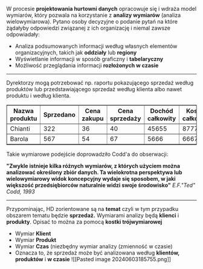 W procesie **projektowania hurtowni danych** opracowuje się i wdraża model wymiarów, który pozwala na korzystanie z **analizy wymiarów** (analiza wielowymiarowa).
Pytano osoby decyzyjne o podanie pytań na które żądałyby odpowiedzi związanej z ich organizację i niemal zawsze odpowiadały:
- Analiza podsumowanych informacji według własnych elementów organizacyjnych, takich jak **oddziały** lub **regiony**
- Wyświetlanie informacji w sposób graficzny i **tabelaryczny**
- Możliwość przeglądania informacji **rozłożonych w czasie**
---
Dyrektorzy mogą potrzebować np. raportu pokazującego sprzedaż według produktów lub przedstawiającego sprzedaż według klienta albo nawet produktu i według klienta.
<table border="1">
	<tr>
		<th>Nazwa produktu</th>
		 <th>Sprzedano</th>
		 <th>Cena zakupu</th>
		 <th>Cena sprzedaży</th>
		 <th>Dochód całkowity</th>
		 <th>Koszty całkowite</th>
		 <th>Zysk brutto</th>
	</tr>
	 <tr>
		 <td>Chianti</td>
		 <td>322</td>
		 <td>36</td>
		 <td>40</td>
		 <td>45655</td>
		 <td>8777</td>
		 <td>5677</td>
	</tr>
		 <tr>
		 <td>Barola</td>
		 <td>567</td>
		 <td>54</td>
		 <td>67</td>
		 <td>5666</td>
		 <td>6667</td>
		 <td>56666</td>
	</tr>
		 
</table>

Takie wymiarowe podejście doprowadziło Codd'a do obserwacji:

**"Zwykle istnieje kilka różnych wymiarów, z których użyciem można analizować określony zbiór danych. Ta wielokrotna perspektywa lub wielowymiarowy widok koncepcyjny wydaje się sposobem, w jaki większość przedsiębiorców naturalnie widzi swoje środowisko"** *E.F."Ted" Codd, 1993*

---
Przypominając, HD zorientowane są na **temat** czyli w tym przypadku obszarem tematu będzie **sprzedaż.** Wymiarami analizy będą **klienci** i **produkty**.
Opisać to można za pomocą **kostki trójwymiarowej**
- Wymiar **Klient**
- Wymiar **Produkt**
- Wymiar **Czas** (niezbędny wymiar analizy (zmienność w czasie)
- Oznacza to, że sprzedaż może być analizowana według **klientów, produktów** i **w czasie**
![[Pasted image 20240603185755.png]]
